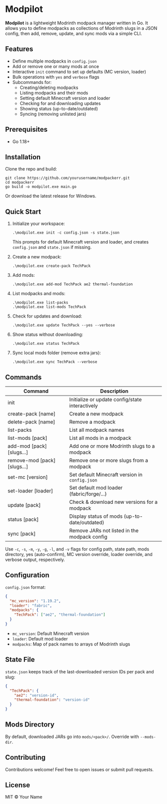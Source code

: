 # Modpilot

**Modpilot** is a lightweight Modrinth modpack manager written in Go. It allows you to define modpacks as collections of Modrinth slugs in a JSON config, then add, remove, update, and sync mods via a simple CLI.

## Features

- Define multiple modpacks in `config.json`
- Add or remove one or many mods at once
- Interactive `init` command to set up defaults (MC version, loader)
- Bulk operations with `yes` and `verbose` flags
- Subcommands for:
  - Creating/deleting modpacks
  - Listing modpacks and their mods
  - Setting default Minecraft version and loader
  - Checking for and downloading updates
  - Showing status (up-to-date/outdated)
  - Syncing (removing unlisted jars)

## Prerequisites

- Go 1.18+

## Installation

Clone the repo and build:

```pwsh
git clone https://github.com/yourusername/modpackerr.git
cd modpackerr
go build -o modpilot.exe main.go
```

Or download the latest release for Windows.

## Quick Start

1. Initialize your workspace:
   ```pwsh
   .\modpilot.exe init -c config.json -s state.json
   ```
   This prompts for default Minecraft version and loader, and creates `config.json` and `state.json` if missing.

2. Create a new modpack:
   ```pwsh
   .\modpilot.exe create-pack TechPack
   ```

3. Add mods:
   ```pwsh
   .\modpilot.exe add-mod TechPack ae2 thermal-foundation
   ```

4. List modpacks and mods:
   ```pwsh
   .\modpilot.exe list-packs
   .\modpilot.exe list-mods TechPack
   ```

5. Check for updates and download:
   ```pwsh
   .\modpilot.exe update TechPack --yes --verbose
   ```

6. Show status without downloading:
   ```pwsh
   .\modpilot.exe status TechPack
   ```

7. Sync local mods folder (remove extra jars):
   ```pwsh
   .\modpilot.exe sync TechPack --verbose
   ```

## Commands

| Command                   | Description                                      |
|---------------------------|--------------------------------------------------|
| init                      | Initialize or update config/state interactively  |
| create-pack [name]        | Create a new modpack                            |
| delete-pack [name]        | Remove a modpack                                |
| list-packs                | List all modpack names                           |
| list-mods [pack]          | List all mods in a modpack                       |
| add-mod [pack] [slugs...] | Add one or more Modrinth slugs to a modpack      |
| remove-mod [pack] [slugs...] | Remove one or more slugs from a modpack        |
| set-mc [version]          | Set default Minecraft version in `config.json`   |
| set-loader [loader]       | Set default mod loader (fabric/forge/...)        |
| update [pack]             | Check & download new versions for a modpack      |
| status [pack]             | Display status of mods (up-to-date/outdated)     |
| sync [pack]               | Remove JARs not listed in the modpack config     |

Use `-c`, `-s`, `-m`, `-y`, `-g`, `-l`, and `-v` flags for config path, state path, mods directory, yes (auto-confirm), MC version override, loader override, and verbose output, respectively.

## Configuration

`config.json` format:

```json
{
  "mc_version": "1.19.2",
  "loader": "fabric",
  "modpacks": {
    "TechPack": ["ae2", "thermal-foundation"]
  }
}
```

- `mc_version`: Default Minecraft version
- `loader`: Default mod loader
- `modpacks`: Map of pack names to arrays of Modrinth slugs

## State File

`state.json` keeps track of the last-downloaded version IDs per pack and slug:

```json
{
  "TechPack": {
    "ae2": "version-id",
    "thermal-foundation": "version-id"
  }
}
```

## Mods Directory

By default, downloaded JARs go into `mods/<pack>/`. Override with `--mods-dir`.

## Contributing

Contributions welcome! Feel free to open issues or submit pull requests.

## License

MIT © Your Name

